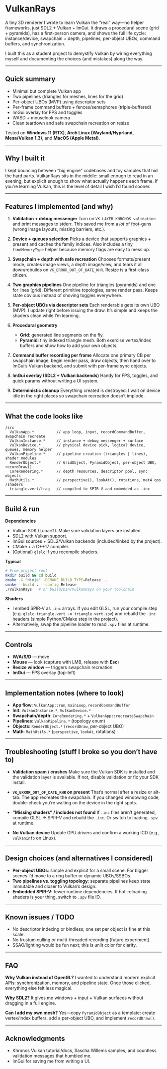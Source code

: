 # VulkanRays

A tiny 3D renderer I wrote to learn Vulkan the “real” way—no helper frameworks, just SDL2 + Vulkan + ImGui. It draws a procedural scene (grid + pyramids), has a first-person camera, and shows the full life cycle: instance/device, swapchain + depth, pipelines, per-object UBOs, command buffers, and synchronization.

I built this as a student project to demystify Vulkan by wiring everything myself and documenting the choices (and mistakes) along the way.

---

## Quick summary

* Minimal but complete Vulkan app
* Two pipelines (triangles for meshes, lines for the grid)
* Per-object UBOs (MVP) using descriptor sets
* Per-frame command buffers + fences/semaphores (triple-buffered)
* ImGui overlay for FPS and toggles
* WASD + mouselook camera
* Clean teardown and safe swapchain recreation on resize

Tested on **Windows 11 (RTX)**, **Arch Linux (Wayland/Hyprland, Mesa/Vulkan 1.3)**, and **MacOS (Apple Metal)**.

---

## Why I built it

I kept bouncing between “big engine” codebases and toy samples that hid the hard parts. VulkanRays sits in the middle: small enough to read in an evening, but explicit enough to show what actually happens each frame. If you’re learning Vulkan, this is the level of detail I wish I’d found sooner.

---

## Features I implemented (and why)

1. **Validation + debug messenger**
   Turn on `VK_LAYER_KHRONOS_validation` and print messages to stderr. This saved me from a *lot* of foot-guns (wrong image layouts, missing barriers, etc.).

2. **Device + queues selection**
   Picks a device that supports graphics + present and caches the family indices. Also includes a tiny `findMemoryType` helper because memory flags are easy to mess up.

3. **Swapchain + depth with safe recreation**
   Chooses formats/present mode, creates image views, a depth image/view, and tears it all down/rebuilds on `VK_ERROR_OUT_OF_DATE_KHR`. Resize is a first-class citizen.

4. **Two graphics pipelines**
   One pipeline for triangles (pyramids) and one for lines (grid). Different primitive topologies, same render pass. Keeps state obvious instead of shoving toggles everywhere.

5. **Per-object UBOs via descriptor sets**
   Each renderable gets its own UBO (MVP). I update right before issuing the draw. It’s simple and keeps the shaders clean while I’m learning.

6. **Procedural geometry**

   * **Grid**: generated line segments on the fly.
   * **Pyramid**: tiny indexed triangle mesh.
     Both exercise vertex/index buffers and show how to add your own objects.

7. **Command buffer recording per frame**
   Allocate one primary CB per swapchain image, begin render pass, draw objects, then hand over to ImGui’s Vulkan backend, and submit with per-frame sync objects.

8. **ImGui overlay (SDL2 + Vulkan backends)**
   Handy for FPS, toggles, and quick params without writing a UI system.

9. **Deterministic cleanup**
   Everything created is destroyed. I wait on device idle in the right places so swapchain recreation doesn’t implode.

---

## What the code looks like

```
/src
  VulkanApp.*          // app loop, input, recordCommandBuffer, swapchain recreate
  VulkanInstance.*     // instance + debug messenger + surface
  VulkanDevice.*       // physical device pick, logical device, queues, memory helper
  VulkanPipeline.*     // pipeline creation (triangles | lines), shader modules
  RenderObject.*       // GridObject, PyramidObject, per-object UBO, recordDraw()
  CoreRendering.*      // depth resources, descriptor pool, sync objects
  MathUtils.*          // perspective(), lookAt(), rotations, mat4 ops
/shaders
  triangle.vert/frag   // compiled to SPIR-V and embedded as .inc
```

---

## Build & run

**Dependencies**

* Vulkan SDK (LunarG). Make sure validation layers are installed.
* SDL2 with Vulkan support.
* ImGui sources + SDL2/Vulkan backends (included/linked by the project).
* CMake + a C++17 compiler.
* (Optional) `glslc` if you recompile shaders.

**Typical**

```bash
# From project root
mkdir build && cd build
cmake -G "Ninja" -DCMAKE_BUILD_TYPE=Release ..
cmake --build . --config Release
./VulkanRays   # or build/bin/VulkanRays on your toolchain
```

**Shaders**

* I embed SPIR-V as `.inc` arrays. If you edit GLSL, run your compile step (e.g. `glslc triangle.vert -o triangle.vert.spv`) and rebuild the `.inc` headers (simple Python/CMake step in the project).
* Alternatively, swap the pipeline loader to read `.spv` files at runtime.

---

## Controls

* **W/A/S/D** — move
* **Mouse** — look (capture with LMB, release with **Esc**)
* **Resize window** — triggers swapchain recreation
* **ImGui** — FPS overlay (top-left)

---

## Implementation notes (where to look)

* **App flow**: `VulkanApp::run`, `mainLoop`, `recordCommandBuffer`
* **Init**: `VulkanInstance.*`, `VulkanDevice.*`
* **Swapchain/depth**: `CoreRendering.*` + `VulkanApp::recreateSwapchain`
* **Pipelines**: `VulkanPipeline.*` (topology enum)
* **Objects**: `RenderObject.*` (`recordDraw`, per-object UBO)
* **Math**: `MathUtils.*` (`perspective`, `lookAt`, rotations)

---

## Troubleshooting (stuff I broke so you don’t have to)

* **Validation spam / crashes**
  Make sure the Vulkan SDK is installed and the validation layer is available. If not, disable validation or fix your SDK install.

* **`VK_ERROR_OUT_OF_DATE_KHR` on present**
  That’s normal after a resize or alt-tab. The app recreates the swapchain. If you changed windowing code, double-check you’re waiting on the device in the right spots.

* **“Missing shaders” / includes not found**
  If `.inc` files aren’t generated, compile GLSL → SPIR-V and rebuild the `.inc`. Or switch to loading `.spv` at runtime.

* **No Vulkan device**
  Update GPU drivers and confirm a working ICD (e.g., `vulkaninfo` on Linux).

---

## Design choices (and alternatives I considered)

* **Per-object UBOs**: simple and explicit for a small scene. For bigger scenes I’d move to a ring buffer or dynamic UBOs/SSBOs.
* **Two pipelines vs. toggling topology**: separate pipelines keep state immutable and closer to Vulkan’s design.
* **Embedded SPIR-V**: fewer runtime dependencies. If hot-reloading shaders is your thing, switch to `.spv` file IO.

---

## Known issues / TODO

* No descriptor indexing or bindless; one set per object is fine at this scale.
* No frustum culling or multi-threaded recording (future experiment).
* SSAO/lighting would be fun next; this is unlit color for clarity.

---

## FAQ

**Why Vulkan instead of OpenGL?**
I wanted to understand modern explicit APIs: synchronization, memory, and pipeline state. Once those clicked, everything else felt less magical.

**Why SDL2?**
It gives me windows + input + Vulkan surfaces without dragging in a full engine.

**Can I add my own mesh?**
Yes—copy `PyramidObject` as a template: create vertex/index buffers, add a per-object UBO, and implement `recordDraw()`.

---

## Acknowledgments

* Khronos Vulkan tutorial/docs, Sascha Willems samples, and countless validation messages that humbled me.
* ImGui for saving me from writing a UI.
